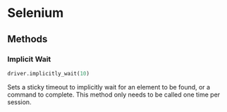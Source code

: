 # Selenium

## Methods

### Implicit Wait

```py
driver.implicitly_wait(10)
```

Sets a sticky timeout to implicitly wait for an element to be found, or a command to complete. This method only needs to be called one time per session.